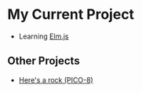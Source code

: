 # My Current Project

* Learning [Elm.js](/elm-test)

## Other Projects

* [Here's a rock (PICO-8)](/rock.html)